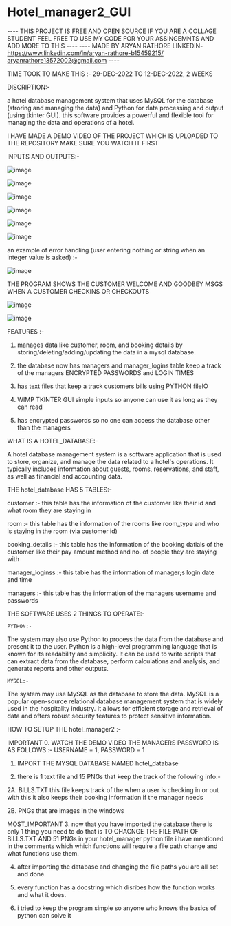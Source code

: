 # Hotel_manager2_GUI

---- THIS PROJECT IS FREE AND OPEN SOURCE IF YOU ARE A COLLAGE STUDENT FEEL FREE TO USE MY CODE FOR YOUR ASSINGEMNTS AND ADD MORE TO THIS ---- ---- MADE BY ARYAN RATHORE LINKEDIN- https://www.linkedin.com/in/aryan-rathore-b15459215/ aryanrathore13572002@gmail.com ----

TIME TOOK TO MAKE THIS :- 29-DEC-2022 TO 12-DEC-2022, 2 WEEKS

DISCRIPTION:-

a hotel database management system that uses MySQL for the database (stroring and managing the data) and Python for data processing and output  (using tkinter GUI). this software provides a powerful and flexible tool for managing the data and operations of a hotel.

I HAVE MADE A DEMO VIDEO OF THE PROJECT WHICH IS UPLOADED TO THE REPOSITORY MAKE SURE YOU WATCH IT FIRST

INPUTS AND OUTPUTS:-

![image](https://user-images.githubusercontent.com/91218998/212022169-1eb98453-4f24-4c2b-87b4-18eb89b525b8.png)

![image](https://user-images.githubusercontent.com/91218998/212022273-0fedd3c4-037a-410c-beb1-24100538c155.png)

![image](https://user-images.githubusercontent.com/91218998/212022395-b8b37e19-0535-43f5-b68d-6bbe3a8c106c.png)

![image](https://user-images.githubusercontent.com/91218998/212022481-f9129755-e0fb-4f2b-a70e-cea955140025.png)

![image](https://user-images.githubusercontent.com/91218998/212022618-111bc778-67f1-4dc3-8dac-e88df5588d27.png)

![image](https://user-images.githubusercontent.com/91218998/212022720-bba5b286-ced3-4128-85e2-d159bd3c8c99.png)

an example of error handling (user entering nothing or string when an integer value is asked) :-

![image](https://user-images.githubusercontent.com/91218998/212022947-7e7eb630-b8a6-43be-9e68-ddcaac46babf.png)

THE PROGRAM SHOWS THE CUSTOMER WELCOME AND GOODBEY MSGS WHEN A CUSTOMER CHECKINS OR CHECKOUTS

![image](https://user-images.githubusercontent.com/91218998/212023351-a23417d8-5114-4b3a-93ec-9ee7a0d0ec32.png)

![image](https://user-images.githubusercontent.com/91218998/212023416-a3430d9c-38ff-4f3f-ab28-8673d169ec97.png)


FEATURES :-

1. manages data like customer, room, and booking details by storing/deleting/adding/updating the data in a mysql database.

2. the database now has managers and manager_logins table keep a track of the managers ENCRYPTED PASSWORDS and LOGIN TIMES

3. has text files that keep a track customers bills using PYTHON fileIO

4. WIMP TKINTER GUI simple inputs so anyone can use it as long as they can read

5. has encrypted passwords so no one can access the database other than the managers

WHAT IS A HOTEL_DATABASE:-

A hotel database management system is a software application that is used to store, organize, and manage the data related to a hotel's operations. It typically includes information about guests, rooms, reservations, and staff, as well as financial and accounting data.

THE hotel_database HAS 5 TABLES:-

customer :- this table has the information of the customer like their id and what room they are staying in

room :- this table has the information of the rooms like room_type and who is staying in the room (via customer id)

booking_details :- this table has the information of the booking datials of the customer like their pay amount method and no. of people they are staying with
    
manager_loginss :- this table has the information of manager;s login date and time 
    
managers :- this table has the information of the managers username and passwords 

THE SOFTWARE USES 2 THINGS TO OPERATE:-

    PYTHON:-

The system may also use Python to process the data from the database and present it to the user. Python is a high-level programming language that is known for its readability and simplicity. It can be used to write scripts that can extract data from the database, perform calculations and analysis, and generate reports and other outputs.

    MYSQL:-

The system may use MySQL as the database to store the data. MySQL is a popular open-source relational database management system that is widely used in the hospitality industry. It allows for efficient storage and retrieval of data and offers robust security features to protect sensitive information.

HOW TO SETUP THE hotel_manager2 :-

IMPORTANT
0. WATCH THE DEMO VIDEO THE MANAGERS PASSWORD IS AS FOLLOWS :- USERNAME = 1, PASSWORD = 1

1. IMPORT THE MYSQL DATABASE NAMED hotel_database

2. there is 1 text file and 15 PNGs that keep the track of the following info:-

2A. BILLS.TXT this file keeps track of the when a user is checking in or out with this it also keeps their booking information if the manager needs

2B. PNGs that are images in the windows

MOST_IMPORTANT
3. now that you have imported the database there is only 1 thing you need to do that is TO CHACNGE THE FILE PATH OF BILLS.TXT AND 51 PNGs in your hotel_manager python file i have mentioned in the comments which which functions will require a file path change and what functions use them.

4. after importing the database and changing the file paths you are all set and done.

5. every function has a docstring which disribes how the function works and what it does. 

6. i tried to keep the program simple so anyone who knows the basics of python can solve it 
